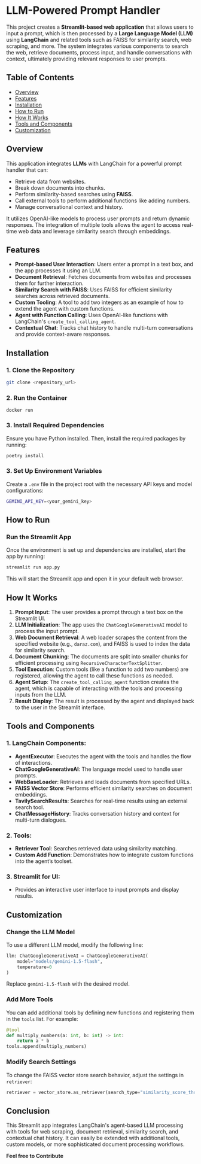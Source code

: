 # LLM-Powered Prompt Handler 

This project creates a **Streamlit-based web application** that allows users to input a prompt, which is then processed by a **Large Language Model (LLM)** using **LangChain** and related tools such as FAISS for similarity search, web scraping, and more. The system integrates various components to search the web, retrieve documents, process input, and handle conversations with context, ultimately providing relevant responses to user prompts.

## Table of Contents
- [Overview](#overview)
- [Features](#features)
- [Installation](#installation)
- [How to Run](#how-to-run)
- [How It Works](#how-it-works)
- [Tools and Components](#tools-and-components)
- [Customization](#customization)

## Overview

This application integrates **LLMs** with LangChain for a powerful prompt handler that can:
- Retrieve data from websites.
- Break down documents into chunks.
- Perform similarity-based searches using **FAISS**.
- Call external tools to perform additional functions like adding numbers.
- Manage conversational context and history.
  
It utilizes OpenAI-like models to process user prompts and return dynamic responses. The integration of multiple tools allows the agent to access real-time web data and leverage similarity search through embeddings.

## Features

- **Prompt-based User Interaction**: Users enter a prompt in a text box, and the app processes it using an LLM.
- **Document Retrieval**: Fetches documents from websites and processes them for further interaction.
- **Similarity Search with FAISS**: Uses FAISS for efficient similarity searches across retrieved documents.
- **Custom Tooling**: A tool to add two integers as an example of how to extend the agent with custom functions.
- **Agent with Function Calling**: Uses OpenAI-like functions with LangChain's `create_tool_calling_agent`.
- **Contextual Chat**: Tracks chat history to handle multi-turn conversations and provide context-aware responses.

## Installation

### 1. Clone the Repository
```bash
git clone <repository_url>
```
### 2. Run the Container
```
docker run 
```

### 3. Install Required Dependencies
Ensure you have Python installed. Then, install the required packages by running:
```bash
poetry install
```

### 3. Set Up Environment Variables
Create a `.env` file in the project root with the necessary API keys and model configurations:
```bash
GEMINI_API_KEY=<your_gemini_key>
```

## How to Run

### Run the Streamlit App
Once the environment is set up and dependencies are installed, start the app by running:

```bash
streamlit run app.py
```

This will start the Streamlit app and open it in your default web browser.

## How It Works

1. **Prompt Input**: The user provides a prompt through a text box on the Streamlit UI.
2. **LLM Initialization**: The app uses the `ChatGoogleGenerativeAI` model to process the input prompt.
3. **Web Document Retrieval**: A web loader scrapes the content from the specified website (e.g., `daraz.com`), and FAISS is used to index the data for similarity search.
4. **Document Chunking**: The documents are split into smaller chunks for efficient processing using `RecursiveCharacterTextSplitter`.
5. **Tool Execution**: Custom tools (like a function to add two numbers) are registered, allowing the agent to call these functions as needed.
6. **Agent Setup**: The `create_tool_calling_agent` function creates the agent, which is capable of interacting with the tools and processing inputs from the LLM.
7. **Result Display**: The result is processed by the agent and displayed back to the user in the Streamlit interface.

## Tools and Components

### 1. **LangChain Components**:
   - **AgentExecutor**: Executes the agent with the tools and handles the flow of interactions.
   - **ChatGoogleGenerativeAI**: The language model used to handle user prompts.
   - **WebBaseLoader**: Retrieves and loads documents from specified URLs.
   - **FAISS Vector Store**: Performs efficient similarity searches on document embeddings.
   - **TavilySearchResults**: Searches for real-time results using an external search tool.
   - **ChatMessageHistory**: Tracks conversation history and context for multi-turn dialogues.
   
### 2. **Tools**:
   - **Retriever Tool**: Searches retrieved data using similarity matching.
   - **Custom Add Function**: Demonstrates how to integrate custom functions into the agent’s toolset.

### 3. **Streamlit for UI**:
   - Provides an interactive user interface to input prompts and display results.
   
## Customization

### Change the LLM Model
To use a different LLM model, modify the following line:
```python
llm: ChatGoogleGenerativeAI = ChatGoogleGenerativeAI(
    model="models/gemini-1.5-flash",
    temperature=0
)
```
Replace `gemini-1.5-flash` with the desired model.

### Add More Tools
You can add additional tools by defining new functions and registering them in the `tools` list. For example:
```python
@tool
def multiply_numbers(a: int, b: int) -> int:
    return a * b
tools.append(multiply_numbers)
```

### Modify Search Settings
To change the FAISS vector store search behavior, adjust the settings in `retriever`:
```python
retriever = vector_store.as_retriever(search_type="similarity_score_threshold", search_kwargs={'score_threshold': 0.8})
```

## Conclusion

This Streamlit app integrates LangChain's agent-based LLM processing with tools for web scraping, document retrieval, similarity search, and contextual chat history. It can easily be extended with additional tools, custom models, or more sophisticated document processing workflows.


**Feel free to Contribute**